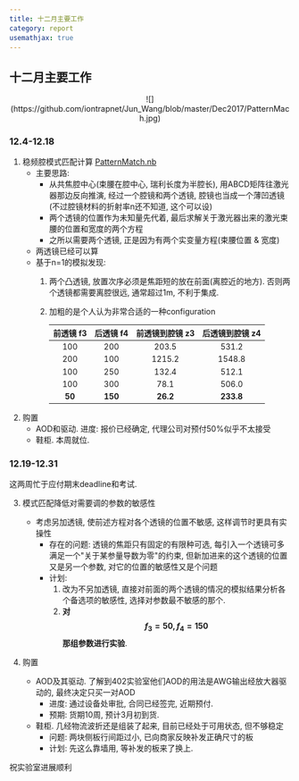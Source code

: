 ```yaml
---
title: 十二月主要工作
category: report
usemathjax: true
---
```


## 十二月主要工作

<center>
![](https://github.com/iontrapnet/Jun_Wang/blob/master/Dec2017/PatternMach.jpg)
</center>

### 12.4-12.18
1. 稳频腔模式匹配计算 [PatternMatch.nb](FreqLock/PatternMatch.nb)
	* 主要思路:
		* 从共焦腔中心(束腰在腔中心, 瑞利长度为半腔长), 用ABCD矩阵往激光器那边反向推演, 经过一个腔镜和两个透镜, 腔镜也当成一个薄凹透镜(不过腔镜材料的折射率n还不知道, 这个可以设)
		* 两个透镜的位置作为未知量先代着, 最后求解关于激光器出来的激光束腰的位置和宽度的两个方程
		* 之所以需要两个透镜, 正是因为有两个实变量方程(束腰位置 & 宽度)
	* 两透镜已经可以算
	* 基于n=1的模拟发现:
		1. 两个凸透镜, 放置次序必须是焦距短的放在前面(离腔近的地方). 否则两个透镜都需要离腔很远, 通常超过1m, 不利于集成.
		2. 加粗的是个人认为非常合适的一种configuration
		   
		   | 前透镜 f3 | 后透镜 f4 | 前透镜到腔镜 z3 | 后透镜到腔镜 z4 |
		   | :----: | :----: | :----: | :----: |
		   | 100       | 200       | 203.5           | 531.2           |
		   | 200       | 100       | 1215.2          | 1548.8          |
		   | 100       | 250       | 132.4           | 512.1           |
		   | 100       | 300       | 78.1            | 506.0           |
		   | **50**    | **150**   |**26.2**         | **233.8**       |
2. 购置
	* AOD和驱动. 进度: 报价已经确定, 代理公司对预付50%似乎不太接受
	* 鞋柜. 本周就位.

### 12.19-12.31 
这两周忙于应付期末deadline和考试.

3. 模式匹配降低对需要调的参数的敏感性
	* 考虑另加透镜, 使前述方程对各个透镜的位置不敏感, 这样调节时更具有实操性
		* 存在的问题: 透镜的焦距只有固定的有限种可选, 每引入一个透镜可多满足一个"关于某参量导数为零"的约束, 但新加进来的这个透镜的位置又是另一个参数, 对它的位置的敏感性又是个问题
		* 计划: 
			1. 改为不另加透镜, 直接对前面的两个透镜的情况的模拟结果分析各个备选项的敏感性, 选择对参数最不敏感的那个.
			2. **对$$f_3=50, f_4=150$$那组参数进行实验**.

4. 购置
	* AOD及其驱动. 了解到402实验室他们AOD的用法是AWG输出经放大器驱动的, 最终决定只买一对AOD
		* 进度: 通过设备处审批, 合同已经签完, 近期预付. 
		* 预期: 货期10周, 预计3月初到货.
	* 鞋柜. 几经物流波折还是组装了起来, 目前已经处于可用状态, 但不够稳定
		* 问题: 两块侧板行间距过小, 已向商家反映补发正确尺寸的板
		* 计划: 先这么靠墙用, 等补发的板来了换上.

祝实验室进展顺利